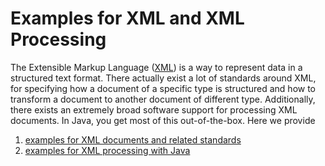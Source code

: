 # Examples for XML and XML Processing

The Extensible Markup Language ([XML](https://en.wikipedia.org/wiki/Xml)) is a way to represent data in a structured text format. There actually exist a lot of standards around XML, for specifying how a document of a specific type is structured and how to transform a document to another document of different type. Additionally, there exists an extremely broad software support for processing XML documents. In Java, you get most of this out-of-the-box. Here we provide

1. [examples for XML documents and related standards](http://github.com/thomasWeise/distributedComputingExamples/tree/master/xml/xml)
1. [examples for XML processing with Java](http://github.com/thomasWeise/distributedComputingExamples/tree/master/xml/java)